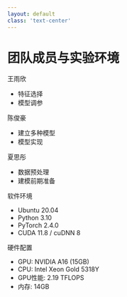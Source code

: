 ```yaml
---
layout: default
class: 'text-center'
---
```


<div class="bg-white bg-opacity-80 p-6 rounded-lg mx-auto my-4 w-9/10 h-9/10">
  <h1 class="text-lg font-bold text-gray-600 mb-6">团队成员与实验环境</h1>

  <div class="grid grid-cols-3 gap-6">
    <div class="p-3 rounded-lg bg-gradient-to-br from-blue-50 to-white shadow-sm">
      <div class="text-base font-bold mb-2 text-gray-600">王雨欣</div>
      <div class="text-sm text-gray-600">
        <ul class="space-y-1.5">
          <li class="flex items-center">
            <div class="w-1.5 h-1.5 rounded-full bg-blue-400 mr-2"></div>
            特征选择
          </li>
          <li class="flex items-center">
            <div class="w-1.5 h-1.5 rounded-full bg-blue-400 mr-2"></div>
            模型调参
          </li>
        </ul>
      </div>
    </div>
    <div class="p-3 rounded-lg bg-gradient-to-br from-purple-50 to-white shadow-sm">
      <div class="text-base font-bold mb-2 text-gray-600">陈俊豪</div>
      <div class="text-sm text-gray-600">
        <ul class="space-y-1.5">
          <li class="flex items-center">
            <div class="w-1.5 h-1.5 rounded-full bg-purple-400 mr-2"></div>
            建立多种模型
          </li>
          <li class="flex items-center">
            <div class="w-1.5 h-1.5 rounded-full bg-purple-400 mr-2"></div>
            模型实现
          </li>
        </ul>
      </div>
    </div>
    <div class="p-3 rounded-lg bg-gradient-to-br from-pink-50 to-white shadow-sm">
      <div class="text-base font-bold mb-2 text-gray-600">夏思彤</div>
      <div class="text-sm text-gray-600">
        <ul class="space-y-1.5">
          <li class="flex items-center">
            <div class="w-1.5 h-1.5 rounded-full bg-pink-400 mr-2"></div>
            数据预处理
          </li>
          <li class="flex items-center">
            <div class="w-1.5 h-1.5 rounded-full bg-pink-400 mr-2"></div>
            建模前期准备
          </li>
        </ul>
      </div>
    </div>
  </div>

  <div class="mt-6 grid grid-cols-2 gap-6">
    <div class="p-3 rounded-lg bg-gradient-to-br from-gray-50 to-white shadow-sm">
      <div class="text-base font-bold mb-2 text-gray-600">软件环境</div>
      <div class="text-sm text-gray-600">
        <ul class="space-y-1.5">
          <li class="flex items-center">
            <div class="w-1.5 h-1.5 rounded-full bg-gray-400 mr-2"></div>
            Ubuntu 20.04
          </li>
          <li class="flex items-center">
            <div class="w-1.5 h-1.5 rounded-full bg-gray-400 mr-2"></div>
            Python 3.10
          </li>
          <li class="flex items-center">
            <div class="w-1.5 h-1.5 rounded-full bg-gray-400 mr-2"></div>
            PyTorch 2.4.0
          </li>
          <li class="flex items-center">
            <div class="w-1.5 h-1.5 rounded-full bg-gray-400 mr-2"></div>
            CUDA 11.8 / cuDNN 8
          </li>
        </ul>
      </div>
    </div>
    <div class="p-3 rounded-lg bg-gradient-to-br from-gray-50 to-white shadow-sm">
      <div class="text-base font-bold mb-2 text-gray-600">硬件配置</div>
      <div class="text-sm text-gray-600">
        <ul class="space-y-1.5">
          <li class="flex items-center">
            <div class="w-1.5 h-1.5 rounded-full bg-gray-400 mr-2"></div>
            GPU: NVIDIA A16 (15GB)
          </li>
          <li class="flex items-center">
            <div class="w-1.5 h-1.5 rounded-full bg-gray-400 mr-2"></div>
            CPU: Intel Xeon Gold 5318Y
          </li>
          <li class="flex items-center">
            <div class="w-1.5 h-1.5 rounded-full bg-gray-400 mr-2"></div>
            GPU性能: 2.19 TFLOPS
          </li>
          <li class="flex items-center">
            <div class="w-1.5 h-1.5 rounded-full bg-gray-400 mr-2"></div>
            内存: 14GB
          </li>
        </ul>
      </div>
    </div>
  </div>
</div>